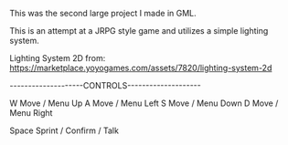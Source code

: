 
This was the second large project I made in GML.

This is an attempt at a JRPG style game and utilizes a simple lighting system.

Lighting System 2D from:
https://marketplace.yoyogames.com/assets/7820/lighting-system-2d

--------------------CONTROLS--------------------

W	Move / Menu Up
A	Move / Menu Left
S	Move / Menu Down
D	Move / Menu Right

Space	Sprint / Confirm / Talk

